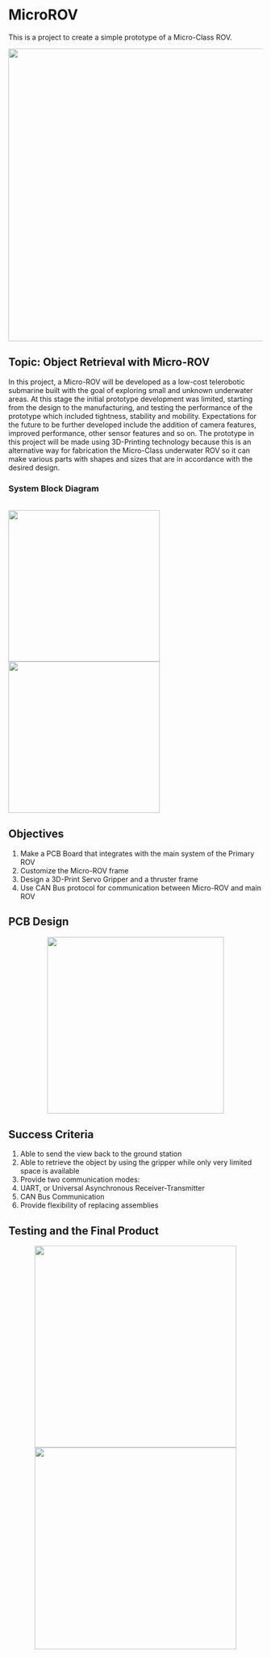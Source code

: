 # MicroROV
This is a project to create a simple prototype of a Micro-Class ROV.

<p align="center">
    <img width="580" src="https://github.com/winnieay/MicroROV/assets/88380759/03b12430-489a-4c6f-b75e-ebcdf04ca0c2">
</p>

## Topic: Object Retrieval with Micro-ROV ##

In this project, a Micro-ROV will be developed as a low-cost telerobotic submarine built with the goal of exploring small and unknown underwater areas. At this stage the initial prototype development was limited, starting from the design to the manufacturing, and testing the performance of the prototype which included tightness, stability and mobility. Expectations for the future to be further developed include the addition of camera features, improved performance, other sensor features and so on. The prototype in this project will be made using 3D-Printing technology because this is an alternative way for fabrication the Micro-Class underwater ROV so it can make various parts with shapes and sizes that are in accordance with the desired design.

<p align="center">
    <h3>System Block Diagram</h3><br/>
    <img width="300" src="https://github.com/winnieay/MicroROV/assets/88380759/da202c72-e7d1-4fe2-840c-a53f9abd171d">
    <img width="300" src="https://github.com/winnieay/MicroROV/assets/88380759/7abcd3b5-8d68-4043-8c72-8dcb3ca7fc2d">
</p>

## Objectives ##
1. Make a PCB Board that integrates with the main system of the Primary ROV
2. Customize the Micro-ROV frame
3. Design a 3D-Print Servo Gripper and a thruster frame
4. Use CAN Bus protocol for communication between Micro-ROV and main ROV

## PCB Design ##
<p align="center">
    <img height="350" src="https://github.com/winnieay/MicroROV/assets/88380759/c4fd39eb-b74e-42c8-aa5d-d224909d923f">
</p>

## Success Criteria ##
1. Able to send the view back to the ground station
2. Able to retrieve the object by using the gripper while only very limited space is available
3. Provide two communication modes:
4. UART, or Universal Asynchronous Receiver-Transmitter
5. CAN Bus Communication
6. Provide flexibility of replacing assemblies

## Testing and the Final Product ##
<p align="center">
    <img width="400" src="https://github.com/winnieay/MicroROV/assets/88380759/b932698d-dfee-4503-b7bb-d6baafdf4218"> <br/>
    <img width="400" src="https://github.com/winnieay/MicroROV/assets/88380759/ad9fbede-2e4c-4669-bca8-eb279044fb07"> <br/>
</p>



